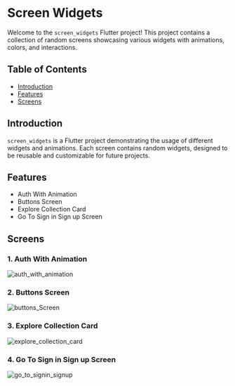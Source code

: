 # Screen Widgets

Welcome to the `screen_widgets` Flutter project! This project contains a collection of random screens showcasing various widgets with animations, colors, and interactions.

## Table of Contents

- [Introduction](#introduction)
- [Features](#features)
- [Screens](#screens)

## Introduction

`screen_widgets` is a Flutter project demonstrating the usage of different widgets and animations. Each screen contains random widgets, designed to be reusable and customizable for future projects.

## Features

- Auth With Animation
- Buttons Screen
- Explore Collection Card
- Go To Sign in Sign up Screen

## Screens

### 1. Auth With Animation
![auth_with_animation](https://github.com/user-attachments/assets/4859c035-ee32-4d09-bed0-dcf6f99c9c7c)

### 2. Buttons Screen
![buttons_Screen](https://github.com/user-attachments/assets/440e7459-485c-4b29-be2e-186e881e3229)

### 3. Explore Collection Card
![explore_collection_card](https://github.com/user-attachments/assets/3cbb1342-f442-4a81-93a9-e443da6882ea)

### 4. Go To Sign in Sign up Screen
![go_to_signin_signup](https://github.com/user-attachments/assets/9c8c6067-1f18-448b-bda7-5be0ec929a01)
